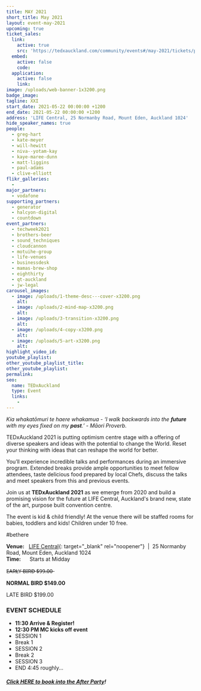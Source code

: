 ```yaml
---
title: MAY 2021
short_title: May 2021
layout: event-may-2021
upcoming: true
ticket_sales:
  link:
    active: true
    src: 'https://tedxauckland.com/community/events#/may-2021/tickets/purchase'
  embed:
    active: false
    code:
  application:
    active: false
    link:
image: /uploads/web-banner-1x3200.png
badge_image:
tagline: XXI
start_date: 2021-05-22 00:00:00 +1200
end_date: 2021-05-22 00:00:00 +1200
address: 'LIFE Central, 25 Normanby Road, Mount Eden, Auckland 1024'
hide_speaker_names: true
people:
  - greg-hart
  - kate-meyer
  - will-hewitt
  - niva--yotam-kay
  - kaye-maree-dunn
  - matt-liggins
  - paul-adams
  - clive-elliott
flikr_galleries:
  -
major_partners:
  - vodafone
supporting_partners:
  - generator
  - halcyon-digital
  - countdown
event_partners:
  - techweek2021
  - brothers-beer
  - sound_techniques
  - cloudcannon
  - motuihe-group
  - life-venues
  - businessdesk
  - mamas-brew-shop
  - eighthirty
  - qt-auckland
  - jw-legal
carousel_images:
  - image: /uploads/1-theme-desc---cover-x3200.png
    alt:
  - image: /uploads/2-mind-map-x3200.png
    alt:
  - image: /uploads/3-transition-x3200.png
    alt:
  - image: /uploads/4-copy-x3200.png
    alt:
  - image: /uploads/5-art-x3200.png
    alt:
highlight_video_id:
youtube_playlist:
other_youtube_playlist_title:
other_youtube_playlist:
permalink:
seo:
  name: TEDxAuckland
  type: Event
  links:
    -
---
```


*Kia whakatōmuri te haere whakamua - ‘I walk backwards into the **future** with my eyes fixed on my **past**.’ - Māori Proverb.*

TEDxAuckland 2021 is putting optimism centre stage with a offering of diverse speakers and ideas with the potential to change the World. Reset your thinking with ideas that can reshape the world for better.

You’ll experience incredible talks and performances during an immersive program. Extended breaks provide ample opportunities to meet fellow attendees, taste delicious food prepared by local Chefs, discuss the talks and meet speakers from this and previous events.

Join us at **TEDxAuckland 2021** as we emerge from 2020 and build a promising vision for the future at LIFE Central, Auckland's brand new, state of the art, purpose built convention centre.

The event is kid & child friendly\! At the venue there will be staffed rooms for babies, toddlers and kids\! Children under 10 free.

\#bethere

**Venue:**&nbsp; &nbsp;[LIFE Central](https://lifenz.org/life-central/){: target="_blank" rel="noopener"}&nbsp; \| &nbsp;25 Normanby Road, Mount Eden, Auckland 1024<br>**Time:**&nbsp; &nbsp; &nbsp; Starts at Midday

E̶A̶R̶L̶Y̶ ̶B̶I̶R̶D̶ ̶$̶9̶9̶.̶0̶0̶

**NORMAL BIRD $149.00**

LATE BIRD $199.00

### EVENT SCHEDULE

* **11:30 Arrive & Register\!**
* **12:30 PM MC kicks off event**
* SESSION 1
* Break 1
* SESSION 2
* Break 2
* SESSION 3
* END 4:45 roughly...

##### [Click HERE to book into the After Party](https://tedxauckland.com/community/events#/may-2021-after-party/tickets/purchase)\!
